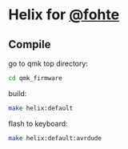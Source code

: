 # Helix for [@fohte]()

## Compile

go to qmk top directory:

```sh
cd qmk_firmware
```

build:

```sh
make helix:default
```

flash to keyboard:

```sh
make helix:default:avrdude
```
